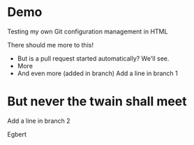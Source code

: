 # Demo
Testing my own Git configuration management in HTML

There should me more to this! 
* But is a pull request started automatically? We'll see.
* More
* And even more (added in branch)
Add a line in branch 1
# But never the twain shall meet
Add a line in branch 2

Egbert
